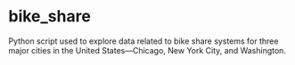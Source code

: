# bike_share
Python script used to explore data related to bike share systems for three major cities in the United States—Chicago, New York City, and Washington. 
